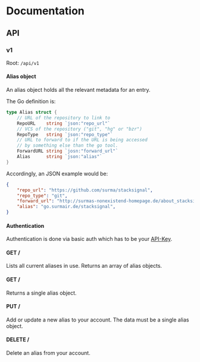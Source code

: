 # Documentation
## API
### v1
Root: `/api/v1`

#### Alias object
An alias object holds all the relevant metadata for an entry.

The Go definition is:

```Go
type Alias struct {
	// URL of the repository to link to
	RepoURL    string `json:"repo_url"`
	// VCS of the repository ("git", "hg" or "bzr")
	RepoType   string `json:"repo_type"`
	// URL to forward to if the URL is being accessed
	// by something else than the go tool.
	ForwardURL string `josn:"forward_url"`
	Alias      string `json:"alias"`
}
```

Accordingly, an JSON example would be:

```JSON
{
	"repo_url": "https://github.com/surma/stacksignal",
	"repo_type": "git",
	"forward_url": "http://surmas-nonexistend-homepage.de/about_stacksignal",
	"alias": "go.surmair.de/stacksignal",
}
```

#### Authentication
Authentication is done via basic auth which has to be your [API-Key](http://notthereyet.com).

#### GET /
Lists all current aliases in use. Returns an array of alias objects.

#### GET /<alias>
Returns a single alias object.

#### PUT /<alias>
Add or update a new alias to your account. The data must be a single alias object.

#### DELETE /<alias>
Delete an alias from your account.
